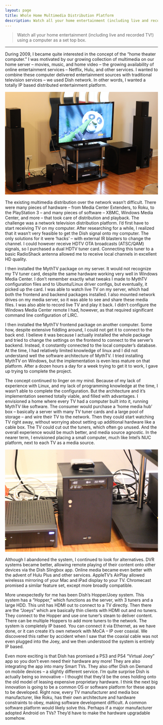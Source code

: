 ```yaml
---
layout: page
title: Whole Home Multimedia Distribution Platform
description: Watch all your home entertainment (including live and recorded TV!) using a computer as a set top box. 
---
```


> Watch all your home entertainment (including live and recorded TV!) using a computer as a set top box. 

* * * 

During 2009, I became quite interested in the concept of the “home theater computer.” I was motivated by our growing collection of multimedia on our home server – movies, music, and home video – the growing availability of online entertainment services – Netflix, Hulu, and other services. I wanted to combine these computer delivered entertainment sources with traditional television services – we used Dish network. In other words, I wanted a totally IP based distributed entertainment platform.

![setup](/assets/media/wholehome_multimedia/setup.jpg)

The existing multimedia distribution over the network wasn’t difficult. There were many pieces of hardware – from Media Center Extenders, to Roku, to the PlayStation 3 – and many pieces of software – XBMC, Windows Media Center, and more – that took care of distribution and playback. The challenge was a network television distribution platform. I’d first have to start receiving TV on my computer. After researching for a while, I realized that it wasn’t very feasible to get the Dish signal onto my computer. The only solutions for it were ‘hacks’ – with external IR blasters to change the channel. I could however receive HDTV OTA broadcasts (ATSC/QAM) signals, so I purchased a dual HDTV tuner card. Connecting this tuner to a basic RadioShack antenna allowed me to receive local channels in excellent HD quality. 

I then installed the MythTV package on my server. It would not recognize my TV tuner card, despite the same hardware working very well in Windows Media Center. I don’t remember exactly what tweaks I made to MythTV configuration files and to Ubuntu/Linux driver configs, but eventually, it picked up the card. I was able to watch live TV on my server, which had both the frontend and backend packages installed. I also mounted network drives on my media server, so it was able to see and share these media files. I was also able to record live TV and play it back. I didn’t configure the Windows Media Center remote I had, however, as that required significant command line configuration of LIRC. 

I then installed the MythTV frontend package on another computer. Some how, despite extensive fiddling around, I could not get it to connect to the back end. I believe it was because I actually installed the whole package and tried to change the settings on the frontend to connect to the server’s backend. Instead, it constantly connected to the local computer’s database. At the time, I had relatively limited knowledge of linux and I did not understand well the software architecture of MythTV. I tried installing MythTV on Windows, but the implementation is even less mature on that platform. After a dozen hours a day for a week trying to get it to work, I gave up trying to complete the project.

The concept continued to linger on my mind. Because of my lack of experience with Linux, and my lack of programming knowledge at the time, I wasn’t able to complete the configuration. But the architecture and it’s implementation seemed totally viable, and filled with advantages. I envisioned a home where every TV had a computer built into it, running MythTV like software. The consumer would purchase a ‘home media hub’ box – basically a server with many TV tuner cards and a large pool of storage – and wire their TV to the network. Then they could start watching TV right away, without worrying about setting up additional hardware like a cable box. The TV could cut out the tuners, which often go unused. And the overall experience would be much better, and media source agnostic. In the nearer term, I envisioned placing a small computer, much like Intel’s NUC platform, next to each TV as a media source. 

![pc](/assets/media/wholehome_multimedia/pc.jpg)

Although I abandoned the system, I continued to look for alternatives. DVR systems became better, allowing remote playing of their content onto other devices via the Dish Slingbox app. Online media became even better with the advent of Hulu Plus and other services. AppleTV’s AirPlay allowed wirelesss mirroring of your Mac and iPad display to your TV. Chromecast promised a similar feature set, except more broadly compatible. 

More unexpectedly for me has been Dish’s Hopper/Joey system. This system has a “Hopper,” which functions as the server, with 3 tuners and a large HDD. This unit has HDMI out to connect to a TV directly. Then there are the “Joeys” which are basically thin clients with HDMI out and no tuners. They connect to the Hopper and use one tuner’s steam to deliver content. There can be multiple Hoppers to add more tuners to the network. The system is completely IP based. You can connect it via Ethernet, as we have done, or it can create it’s own network with MoCA – IP over coaxial. We discovered this rather by accident when I saw that the coaxial cable was not even plugged into the Joey, and we then understood the system is entirely IP based. 

Even more exciting is that Dish has promised a PS3 and PS4 “Virtual Joey” app so you don’t even need their hardware any more! They are also integrating the app into many Smart TVs. They also offer Dish on Demand on mobile devices – a slightly different service. I’m quite surprise Dish is actually being so innovative – I thought that they’d be the ones holding onto the old model of leasing expensive proprietary hardware. I think the next big innovation is going to be a common OS or software platform for these apps to be developed. Right now, every TV manufacturer and media box manufacturer, like Roku, has their own architecture and hardware constraints to obey, making software development difficult. A common software platform would likely solve this. Perhaps if a major manufacturer adopted Android on TVs? They’d have to make the hardware upgradable somehow. 
